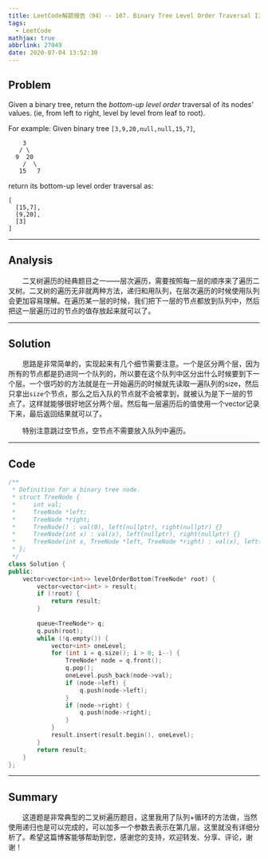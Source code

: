 ```yaml
---
title: LeetCode解题报告（94）-- 107. Binary Tree Level Order Traversal II
tags:
  - LeetCode
mathjax: true
abbrlink: 27049
date: 2020-07-04 13:52:30
---
```


## Problem

Given a binary tree, return the *bottom-up level order* traversal of its nodes' values. (ie, from left to right, level by level from leaf to root).

<!-- more -->

For example:
Given binary tree `[3,9,20,null,null,15,7]`,

```
    3
   / \
  9  20
    /  \
   15   7
```

return its bottom-up level order traversal as:

```
[
  [15,7],
  [9,20],
  [3]
]
```

------

## Analysis

&emsp;&emsp;二叉树遍历的经典题目之一——层次遍历，需要按照每一层的顺序来了遍历二叉树。二叉树的遍历无非就两种方法，递归和用队列，在层次遍历的时候使用队列会更加容易理解。在遍历某一层的时候，我们把下一层的节点都放到队列中，然后把这一层遍历过的节点的值存放起来就可以了。

------

## Solution

&emsp;&emsp;思路是非常简单的，实现起来有几个细节需要注意。一个是区分两个层，因为所有的节点都是扔进同一个队列的，所以要在这个队列中区分出什么时候要到下一个层。一个很巧妙的方法就是在一开始遍历的时候就先读取一遍队列的size，然后只拿出`size`个节点，那么之后入队的节点就不会被拿到，就被认为是下一层的节点了。这样就能够很好地区分两个层。然后每一层遍历后的值使用一个vector记录下来，最后返回结果就可以了。

&emsp;&emsp;特别注意跳过空节点，空节点不需要放入队列中遍历。

------

## Code

```c++
/**
 * Definition for a binary tree node.
 * struct TreeNode {
 *     int val;
 *     TreeNode *left;
 *     TreeNode *right;
 *     TreeNode() : val(0), left(nullptr), right(nullptr) {}
 *     TreeNode(int x) : val(x), left(nullptr), right(nullptr) {}
 *     TreeNode(int x, TreeNode *left, TreeNode *right) : val(x), left(left), right(right) {}
 * };
 */
class Solution {
public:
    vector<vector<int>> levelOrderBottom(TreeNode* root) {
        vector<vector<int> > result;
        if (!root) {
            return result;
        }
        
        queue<TreeNode*> q;
        q.push(root);
        while (!q.empty()) {
            vector<int> oneLevel;
            for (int i = q.size(); i > 0; i--) {
                TreeNode* node = q.front();
                q.pop();
                oneLevel.push_back(node->val);
                if (node->left) {
                    q.push(node->left);                
                }
                if (node->right) {
                    q.push(node->right);
                }
            }
            result.insert(result.begin(), oneLevel);
        }
        return result;
    }
};
```

------

## Summary

&emsp;&emsp;这道题是非常典型的二叉树遍历题目，这里我用了队列+循环的方法做，当然使用递归也是可以完成的，可以加多一个参数去表示在第几层，这里就没有详细分析了。希望这篇博客能够帮助到您，感谢您的支持，欢迎转发、分享、评论，谢谢！
